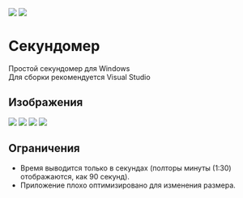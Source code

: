 ![](https://img.shields.io/badge/Platform-Windows-green)
![](https://img.shields.io/badge/.NET-4.6.1-yellow)
# Секундомер
Простой секундомер для Windows  
Для сборки рекомендуется Visual Studio
## Изображения
![](https://user-images.githubusercontent.com/103951737/164985073-eaaba9e8-66ee-4b4e-a380-9715a26b2b3d.png)
![](https://user-images.githubusercontent.com/103951737/164988243-5793d8f4-1629-4d81-9a0d-438da64df8a3.png)
![](https://user-images.githubusercontent.com/103951737/164988283-1a93b3b1-8ff6-4f00-bf52-65f7fffbd8f8.png)
![](https://user-images.githubusercontent.com/103951737/164988353-e4f0bb61-dc53-415a-b307-86497319c17c.png)
## Ограничения
+ Время выводится только в секундах (полторы минуты (1:30) отображаются, как 90 секунд).
+ Приложение плохо оптимизировано для изменения размера.
